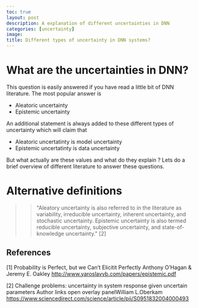 ```yaml
---
toc: true
layout: post
description: A explanation of different uncertainties in DNN
categories: [uncertainty]
image: 
title: Different types of uncertainty in DNN systems?
---
```


# What are the uncertainties in DNN?

This question is easily answered if you have read a little bit of DNN literature. The most popular answer is 
- Aleatoric uncertainty
- Epistemic uncertainty

An additional statement is always added to these different types of uncertainty which will claim that 
- Aleatoric uncertatinty is model uncertainty
- Epistemic uncertatinty is data uncertainty

But what actually are these values and what do they explain ? Lets do a brief overview of different literature to answer these questions.


# Alternative definitions
>> "Aleatory uncertainty is also referred to in the literature as variability, irreducible uncertainty, inherent uncertainty, and stochastic uncertainty. Epistemic uncertainty is also termed reducible uncertainty, subjective uncertainty, and state-of-knowledge uncertainty." [2]


## References
[1] Probability is Perfect, but we Can’t Elicitit Perfectly Anthony O’Hagan & Jeremy E. Oakley http://www.yaroslavvb.com/papers/epistemic.pdf

[2] Challenge problems: uncertainty in system response given uncertain parameters
Author links open overlay panelWilliam L.Oberkam https://www.sciencedirect.com/science/article/pii/S0951832004000493
